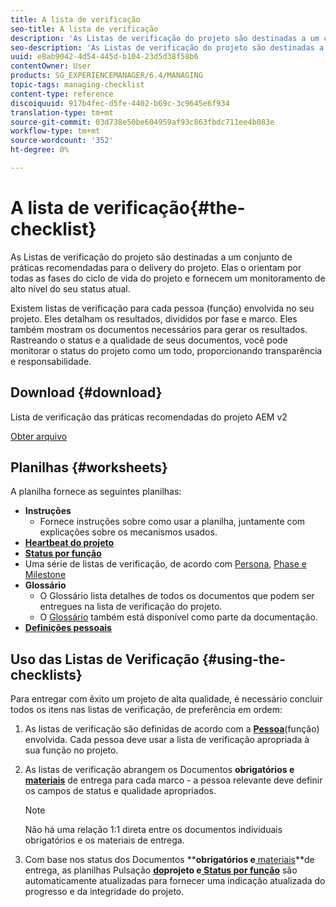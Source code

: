```yaml
---
title: A lista de verificação
seo-title: A lista de verificação
description: 'As Listas de verificação do projeto são destinadas a um conjunto de práticas recomendadas para o delivery do projeto. Elas o orientam por todas as fases do ciclo de vida do projeto e fornecem um monitoramento de alto nível do seu status atual. '
seo-description: 'As Listas de verificação do projeto são destinadas a um conjunto de práticas recomendadas para o delivery do projeto. Elas o orientam por todas as fases do ciclo de vida do projeto e fornecem um monitoramento de alto nível do seu status atual. '
uuid: e8ab9042-4d54-445d-b104-23d5d38f58b6
contentOwner: User
products: SG_EXPERIENCEMANAGER/6.4/MANAGING
topic-tags: managing-checklist
content-type: reference
discoiquuid: 917b4fec-d5fe-4402-b69c-3c9645e6f934
translation-type: tm+mt
source-git-commit: 03d738e50be604959af93c863fbdc711ee4b083e
workflow-type: tm+mt
source-wordcount: '352'
ht-degree: 0%

---
```



# A lista de verificação{#the-checklist}

As Listas de verificação do projeto são destinadas a um conjunto de práticas recomendadas para o delivery do projeto. Elas o orientam por todas as fases do ciclo de vida do projeto e fornecem um monitoramento de alto nível do seu status atual.

Existem listas de verificação para cada pessoa (função) envolvida no seu projeto. Eles detalham os resultados, divididos por fase e marco. Eles também mostram os documentos necessários para gerar os resultados. Rastreando o status e a qualidade de seus documentos, você pode monitorar o status do projeto como um todo, proporcionando transparência e responsabilidade.

## Download {#download}

Lista de verificação das práticas recomendadas do projeto AEM v2

[Obter arquivo](assets/aem_project_bp_checklistv2.xlsx)

## Planilhas {#worksheets}

A planilha fornece as seguintes planilhas:

* **Instruções**
   * Fornece instruções sobre como usar a planilha, juntamente com explicações sobre os mecanismos usados.
* **[Heartbeat do projeto](/help/managing/best-practices.md#project-heartbeat-dashboard)**
* **[Status por função](/help/managing/best-practices.md#status-by-role)**
* Uma série de listas de verificação, de acordo com [Persona](/help/managing/best-practices.md#persona), [Phase e Milestone](/help/managing/best-practices.md#phases-and-milestones)
* **Glossário**
   * O Glossário lista detalhes de todos os documentos que podem ser entregues na lista de verificação do projeto.
   * O [Glossário](/help/managing/best-practices-glossary.md) também está disponível como parte da documentação.
* **[Definições pessoais](/help/managing/best-practices.md#persona)**

## Uso das Listas de Verificação {#using-the-checklists}

Para entregar com êxito um projeto de alta qualidade, é necessário concluir todos os itens nas listas de verificação, de preferência em ordem:

1. As listas de verificação são definidas de acordo com a **[Pessoa](/help/managing/best-practices.md#persona)**(função) envolvida. Cada pessoa deve usar a lista de verificação apropriada à sua função no projeto.
1. As listas de verificação abrangem os Documentos **[](/help/managing/best-practices.md#required-documents)**obrigatórios e**[ materiais](/help/managing/best-practices.md#deliverables)** de entrega para cada marco - a pessoa relevante deve definir os campos de status e qualidade apropriados.

   >[!NOTE]
   >
   >Não há uma relação 1:1 direta entre os documentos individuais obrigatórios e os materiais de entrega.

1. Com base nos status dos Documentos **[](/help/managing/best-practices.md#required-documents)**obrigatórios e**[ materiais](/help/managing/best-practices.md#deliverables)**de entrega, as planilhas Pulsação **[do](/help/managing/best-practices.md#project-heartbeat-dashboard)**projeto e**[ Status por função](/help/managing/best-practices.md#status-by-role)** são automaticamente atualizadas para fornecer uma indicação atualizada do progresso e da integridade do projeto.